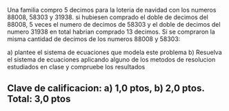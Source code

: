 Una familia compro 5 decimos para la loteria de navidad con los numeros 88008, 58303 y 31938. si hubiesen comprado el doble de decimos del 88008, 5 veces el
numero de decimos de 58303 y el doble de decimos del numero 31938 en total habrian comprado 13 decimos. Si se compraron la misma cantidad de decimos de los
numeros 88008 y 58303:

a) plantee el sistema de ecuaciones que modela este problema
b) Resuelva el sistema de ecuaciones aplicando alguno de los metodos de resolucion estudiados en clase y compruebe los resultados

## Clave de calificacion: a) 1,0 ptos, b) 2,0 ptos. Total: 3,0 ptos
